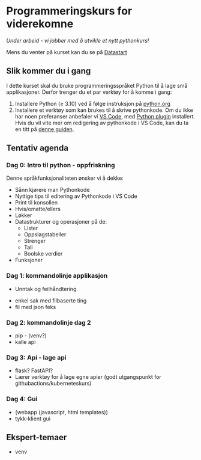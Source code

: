 # Programmeringskurs for viderekomne

_Under arbeid - vi jobber med å utvikle et nytt pythonkurs!_

Mens du venter på kurset kan du se på [Datastart](https://tv.nrk.no/serie/datastart)

## Slik kommer du i gang
I dette kurset skal du bruke programmeringsspråket Python til å lage små applikasjoner. Derfor trenger du et par verktøy for å komme i gang:
1. Installere Python (&ge; 3.10) ved å følge instruksjon på [python.org](https://www.python.org/downloads/)
2. Installere et verktøy som kan brukes til å skrive pythonkode. Om du ikke har noen preferanser anbefaler vi [VS Code](https://code.visualstudio.com/), med [Python plugin](https://marketplace.visualstudio.com/items?itemName=ms-python.python) installert. Hvis du vil vite mer om redigering av pythonkode i VS Code, kan du ta en titt på [denne guiden](https://code.visualstudio.com/docs/languages/python).


## Tentativ agenda

### Dag 0: Intro til python - oppfriskning
Denne språkfunksjonaliteten ønsker vi å dekke:
- Sånn kjørere man Pythonkode
- Nyttige tips til editering av Pythonkode i VS Code
- Print til konsollen
- Hvis/omatte/ellers
- Løkker
- Datastrukturer og operasjoner på de:
    - Lister
    - Oppslagstabeller
    - Strenger
    - Tall
    - Boolske verdier
- Funksjoner

### Dag 1: kommandolinje applikasjon
- Unntak og feilhåndtering
* enkel sak med filbaserte ting
* fil med json feks

### Dag 2: kommandolinje dag 2
* pip - (venv?)
* kalle api

### Dag 3: Api - lage api
* flask? FastAPI?
* Lærer verktøy for å lage egne apier (godt utgangspunkt for githubactions/kuberneteskurs)

### Dag 4: Gui
* (webapp (javascript, html templates))
* tykk-klient gui

## Ekspert-temaer
* venv
